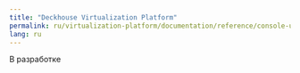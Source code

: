 ```yaml
---
title: "Deckhouse Virtualization Platform"
permalink: ru/virtualization-platform/documentation/reference/console-utilities/dhctl.html
lang: ru
---
```


В разработке
